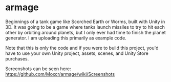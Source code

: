 # armage
Beginnings of a tank game like Scorched Earth or Worms, built with Unity in 3D.  It was going to be a game where tanks launch missiles to try to hit each other by orbiting around planets, but I only ever had time to finish the planet generator.  I am uploading this primarily as example code.

Note that this is only the code and if you were to build this project, you'd have to use your own Unity project, assets, scenes, and Unity Store purchases.

Screenshots can be seen here:  https://github.com/Moxcr/armage/wiki/Screenshots
